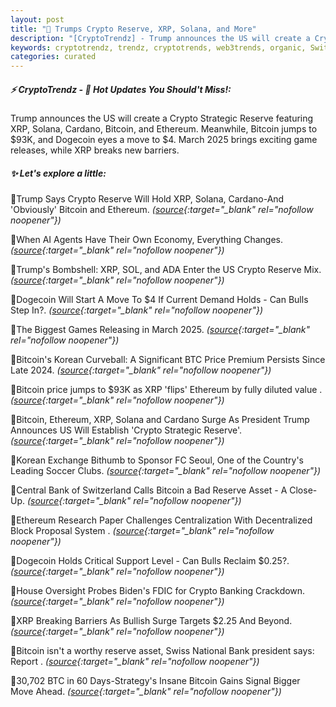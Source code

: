 ```yaml
---
layout: post
title: "🌌 Trumps Crypto Reserve, XRP, Solana, and More"
description: "[CryptoTrendz] - Trump announces the US will create a Crypto Strategic Reserve featuring XRP, Solana, Cardano, Bitcoin, and Ethereum. Meanwhile, Bitcoin jumps to $93K, and Dogecoin eyes a move to $4. March 2025 brings exciting game releases, while XRP breaks new barriers."
keywords: cryptotrendz, trendz, cryptotrends, web3trends, organic, Switzerland, XRP, Bitcoin, Cardano, Ethereum, SEC, BTC, Trump, Banking, Crypto, AI
categories: curated
---
```


##### ⚡ CryptoTrendz - 📌 *Hot Updates You Should't Miss!:*

Trump announces the US will create a Crypto Strategic Reserve featuring XRP, Solana, Cardano, Bitcoin, and Ethereum. Meanwhile, Bitcoin jumps to $93K, and Dogecoin eyes a move to $4. March 2025 brings exciting game releases, while XRP breaks new barriers.

##### ✨ *Let's explore a little:*


🔹Trump Says Crypto Reserve Will Hold XRP, Solana, Cardano-And 'Obviously' Bitcoin and Ethereum. *([source](https://s.avyag.com/6fbz){:target="_blank" rel="nofollow noopener"})*

🔹When AI Agents Have Their Own Economy, Everything Changes. *([source](https://s.avyag.com/q01a){:target="_blank" rel="nofollow noopener"})*

🔹Trump's Bombshell: XRP, SOL, and ADA Enter the US Crypto Reserve Mix. *([source](https://s.avyag.com/jisk){:target="_blank" rel="nofollow noopener"})*

🔹Dogecoin Will Start A Move To $4 If Current Demand Holds - Can Bulls Step In?. *([source](https://s.avyag.com/t1st){:target="_blank" rel="nofollow noopener"})*

🔹The Biggest Games Releasing in March 2025. *([source](https://s.avyag.com/3cpv){:target="_blank" rel="nofollow noopener"})*

🔹Bitcoin's Korean Curveball: A Significant BTC Price Premium Persists Since Late 2024. *([source](https://s.avyag.com/ih1o){:target="_blank" rel="nofollow noopener"})*

🔹Bitcoin price jumps to $93K as XRP 'flips' Ethereum by fully diluted value . *([source](https://s.avyag.com/ofp8){:target="_blank" rel="nofollow noopener"})*

🔹Bitcoin, Ethereum, XRP, Solana and Cardano Surge As President Trump Announces US Will Establish 'Crypto Strategic Reserve'. *([source](https://s.avyag.com/otb6){:target="_blank" rel="nofollow noopener"})*

🔹Korean Exchange Bithumb to Sponsor FC Seoul, One of the Country's Leading Soccer Clubs. *([source](https://s.avyag.com/rzoq){:target="_blank" rel="nofollow noopener"})*

🔹Central Bank of Switzerland Calls Bitcoin a Bad Reserve Asset - A Close-Up. *([source](https://s.avyag.com/e5lp){:target="_blank" rel="nofollow noopener"})*

🔹Ethereum Research Paper Challenges Centralization With Decentralized Block Proposal System . *([source](https://s.avyag.com/1njo){:target="_blank" rel="nofollow noopener"})*

🔹Dogecoin Holds Critical Support Level - Can Bulls Reclaim $0.25?. *([source](https://s.avyag.com/byxf){:target="_blank" rel="nofollow noopener"})*

🔹House Oversight Probes Biden's FDIC for Crypto Banking Crackdown. *([source](https://s.avyag.com/yc7u){:target="_blank" rel="nofollow noopener"})*

🔹XRP Breaking Barriers As Bullish Surge Targets $2.25 And Beyond. *([source](https://s.avyag.com/wwgl){:target="_blank" rel="nofollow noopener"})*

🔹Bitcoin isn't a worthy reserve asset, Swiss National Bank president says: Report . *([source](https://s.avyag.com/dteb){:target="_blank" rel="nofollow noopener"})*

🔹30,702 BTC in 60 Days-Strategy's Insane Bitcoin Gains Signal Bigger Move Ahead. *([source](https://s.avyag.com/kh0t){:target="_blank" rel="nofollow noopener"})*
